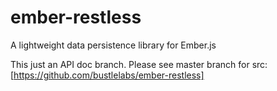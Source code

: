 ember-restless
==============

A lightweight data persistence library for Ember.js

This just an API doc branch.
Please see master branch for src: [https://github.com/bustlelabs/ember-restless]
